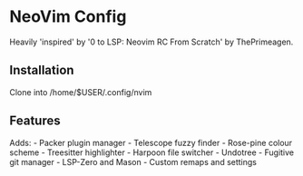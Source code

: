 # NeoVim Config 

Heavily 'inspired' by '0 to LSP: Neovim RC From Scratch' by ThePrimeagen.

## Installation

Clone into /home/$USER/.config/nvim

## Features

Adds:
    - Packer plugin manager
    - Telescope fuzzy finder
    - Rose-pine colour scheme
    - Treesitter highlighter
    - Harpoon file switcher
    - Undotree
    - Fugitive git manager
    - LSP-Zero and Mason
    - Custom remaps and settings
